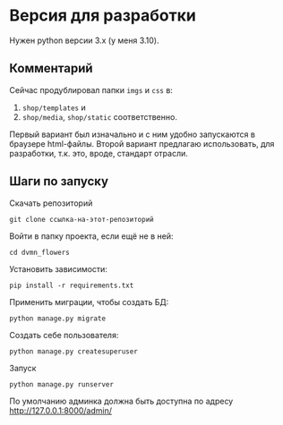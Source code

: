 # Версия для разработки

Нужен python версии 3.x (у меня 3.10).

## Комментарий
Сейчас продублировал папки `imgs` и `css` в:
1) `shop/templates` 
и
2) `shop/media`, `shop/static` соответственно. 

Первый вариант был изначально и с ним удобно запускаются в браузере html-файлы. Второй вариант предлагаю использовать, для разработки, т.к. это, вроде, стандарт отрасли. 

## Шаги по запуску
Скачать репозиторий
```commandline
git clone ссылка-на-этот-репозиторий
```

Войти в папку проекта, если ещё не в ней:
```commandline
cd dvmn_flowers
```

Установить зависимости:
```commandline
pip install -r requirements.txt
```

Применить миграции, чтобы создать БД:
```commandline
python manage.py migrate
```

Создать себе пользователя:
```commandline
python manage.py createsuperuser
```

Запуск
```commandline
python manage.py runserver
```

По умолчанию админка должна быть доступна по адресу http://127.0.0.1:8000/admin/
